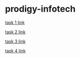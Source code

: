 # prodigy-infotech
[task 1 link ](https://www.linkedin.com/posts/darshini-k-b5138228b_prodigyinfotech-newlearning-continuoslearning-activity-7207054219072217088-xmK8?utm_source=share&utm_medium=member_desktop)


[task 2 link](https://www.linkedin.com/posts/darshini-k-b5138228b_prodigyinfotech-taskcompleted-numberguessinggame-activity-7210888330610188288-JTRC?utm_source=share&utm_medium=member_desktop)


[task 3 link](https://www.linkedin.com/posts/darshini-k-b5138228b_prodigyinfotech-taskcompleted-internshiptask-activity-7211367640940826626-eWfU?utm_source=share&utm_medium=member_desktop)


[task 4 link](https://www.linkedin.com/posts/darshini-k-b5138228b_prodigyinfotech-taskcompleted-continuoslearning-activity-7211724968982642688-9Hvp?utm_source=share&utm_medium=member_desktop)

